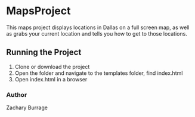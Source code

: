 # MapsProject
This maps project displays locations in Dallas on a full screen map, as well as grabs your current location and tells you how to get to those locations.

## Running the Project
1. Clone or download the project
2. Open the folder and navigate to the templates folder, find index.html
3. Open index.html in a browser


### Author
Zachary Burrage
